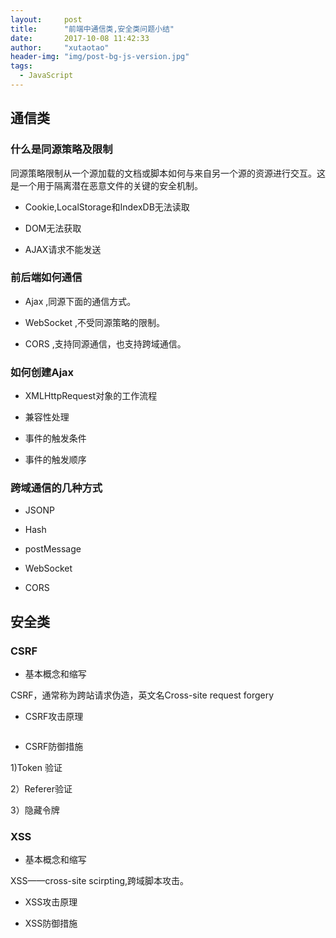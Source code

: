 ```yaml
---
layout: 	post
title: 		"前端中通信类,安全类问题小结"
date: 		2017-10-08 11:42:33
author: 	"xutaotao"
header-img: "img/post-bg-js-version.jpg"
tags:
  - JavaScript
---
```


## 通信类

### 什么是同源策略及限制

同源策略限制从一个源加载的文档或脚本如何与来自另一个源的资源进行交互。这是一个用于隔离潜在恶意文件的关键的安全机制。

* Cookie,LocalStorage和IndexDB无法读取

* DOM无法获取

* AJAX请求不能发送

### 前后端如何通信

* Ajax ,同源下面的通信方式。

* WebSocket ,不受同源策略的限制。

* CORS ,支持同源通信，也支持跨域通信。

### 如何创建Ajax

* XMLHttpRequest对象的工作流程

* 兼容性处理

* 事件的触发条件

* 事件的触发顺序

### 跨域通信的几种方式

* JSONP

* Hash

* postMessage

* WebSocket

* CORS

## 安全类

### CSRF

* 基本概念和缩写

CSRF，通常称为跨站请求伪造，英文名Cross-site request forgery

* CSRF攻击原理

<img src="/Xutaotaotao.github.io/img/in-post/post-js-version/csrf1.png" alt="">


* CSRF防御措施

1)Token 验证

2）Referer验证

3）隐藏令牌

### XSS

* 基本概念和缩写

XSS——cross-site scirpting,跨域脚本攻击。

* XSS攻击原理

* XSS防御措施
